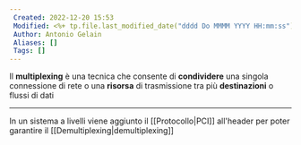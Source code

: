 ```yaml
---
 Created: 2022-12-20 15:53
 Modified: <%+ tp.file.last_modified_date("dddd Do MMMM YYYY HH:mm:ss") %>
 Author: Antonio Gelain
 Aliases: []
 Tags: []
---
```


Il **multiplexing** è una tecnica che consente di **condividere** una singola connessione di rete o una **risorsa** di trasmissione tra più **destinazioni** o flussi di dati

---

In un sistema a livelli viene aggiunto il [[Protocollo|PCI]] all'header per poter garantire il [[Demultiplexing|demultiplexing]]